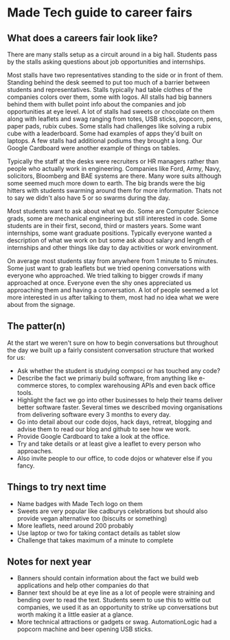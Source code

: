 # Made Tech guide to career fairs

## What does a careers fair look like?

There are many stalls setup as a circuit around in a big hall. Students pass by the stalls asking questions about job opportunities and internships.

Most stalls have two representatives standing to the side or in front of them. Standing behind the desk seemed to put too much of a barrier between students and representatives. Stalls typically had table clothes of the companies colors over them, some with logos. All stalls had big banners behind them with bullet point info about the companies and job opportunities at eye level. A lot of stalls had sweets or chocolate on them along with leaflets and swag ranging from totes, USB sticks, popcorn, pens, paper pads, rubix cubes. Some stalls had challenges like solving a rubix cube with a leaderboard. Some had examples of apps they'd built on laptops. A few stalls had additional podiums they brought a long. Our Google Cardboard were another example of things on tables.

Typically the staff at the desks were recruiters or HR managers rather than people who actually work in engineering. Companies like Ford, Army, Navy, solicitors, Bloomberg and BAE systems are there. Many wore suits although some seemed much more down to earth. The big brands were the big hitters with students swarming around them for more information. Thats not to say we didn't also have 5 or so swarms during the day.

Most students want to ask about what we do. Some are Computer Science grads, some are mechanical engineering but still interested in code. Some students are in their first, second, third or masters years. Some want internships, some want graduate positions. Typically everyone wanted a description of what we work on but some ask about salary and length of internships and other things like day to day activities or work environment.

On average most students stay from anywhere from 1 minute to 5 minutes. Some just want to grab leaflets but we tried opening conversations with everyone who approached. We tried talking to bigger crowds if many approached at once. Everyone even the shy ones appreciated us approaching them and having a conversation. A lot of people seemed a lot more interested in us after talking to them, most had no idea what we were about from the signage.

## The patter(n)

At the start we weren't sure on how to begin conversations but throughout the day we built up a fairly consistent conversation structure that worked for us:

 - Ask whether the student is studying compsci or has touched any code?
 - Describe the fact we primariy build software, from anything like e-commerce stores, to complex warehousing APIs and even back office tools.
 - Highlight the fact we go into other businesses to help their teams deliver better software faster. Several times we described moving organisations from delivering software every 3 months to every day.
 - Go into detail about our code dojos, hack days, retreat, blogging and advise them to read our blog and github to see how we work.
 - Provide Google Cardboard to take a look at the office.
 - Try and take details or at least give a leaflet to every person who approaches.
 - Also invite people to our office, to code dojos or whatever else if you fancy.
 
## Things to try next time

 - Name badges with Made Tech logo on them
 - Sweets are very popular like cadburys celebrations but should also provide vegan alternative too (biscuits or something)
 - More leaflets, need around 200 probably
 - Use laptop or two for taking contact details as tablet slow
 - Challenge that takes maximum of a minute to complete

## Notes for next year

 - Banners should contain information about the fact we build web applications and help other companies do that
 - Banner text should be at eye line as a lot of people were straining and bending over to read the text. Students seem to use this to wittle out companies, we used it as an opportunity to strike up conversations but worth making it a little easier at a glance.
 - More technical attractions or gadgets or swag. AutomationLogic had a popcorn machine and beer opening USB sticks.
